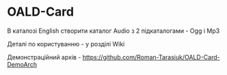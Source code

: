 # OALD-Card

В каталозі English створити каталог Audio з 2 підкаталогами - Ogg і Mp3

Деталі по користуванню - у розділі Wiki

Демонстраційний архів - https://github.com/Roman-Tarasiuk/OALD-Card-DemoArch
